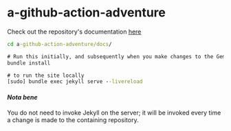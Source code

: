 # a-github-action-adventure

Check out the repository's documentation [here](https://bill-richards.github.io/a-github-action-adventure)


```cmd
cd a-github-action-adventure/docs/

# Run this initially, and subsequently when you make changes to the Gemfile
bundle install

# to run the site locally
[sudo] bundle exec jekyll serve --livereload
```

#### _**Nota bene**_

You do not need to invoke Jekyll on the server; it will be invoked every time a change is made to the containing repository.